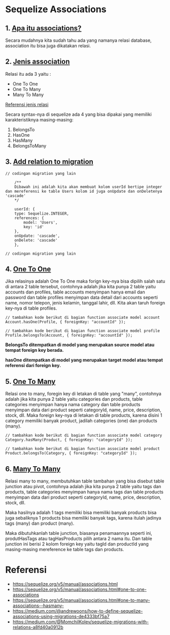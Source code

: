 # Sequelize Associations

## 1. [Apa itu associations?](https://sequelize.org/v5/manual/associations.html)

Secara mudahnya kita sudah tahu ada yang namanya relasi database, association itu bisa juga dikatakan relasi. 

## 2. [Jenis association](https://sequelize.org/v5/manual/associations.html)
Relasi itu ada 3 yaitu :
- One To One
- One To Many
- Many To Many

[Referensi jenis relasi](https://database.guide/the-3-types-of-relationships-in-database-design/)

Secara syntax-nya di sequelize ada 4 yang bisa dipakai yang memiliki karakteristiknya masing-masing:
1. BelongsTo
2. HasOne
3. HasMany
4. BelongsToMany

## 3. [Add relation to migration](https://sequelize.org/master/manual/migrations.html#migration-skeleton)
```
// codingan migration yang lain

    /**
    Dibawah ini adalah kita akan membuat kolom userId bertipe integer dan mereferensi ke table Users kolom id juga onUpdate dan onDeletenya 'cascade'
    */

    userId: {
    type: Sequelize.INTEGER,
    references: {
        model: 'Users',
        key: 'id'
    },
    onUpdate: 'cascade',
    onDelete: 'cascade'
    },

// codingan migration yang lain
```


## 4. [One To One](https://sequelize.org/v5/manual/associations.html#one-to-one-associations)

Jika relasinya adalah One To One maka forign key-nya bisa dipilih salah satu di antara 2 table tersebut, contohnya adalah jika kita punya 2 table yaitu accounts dan profiles, table accounts menyimpan hanya email dan password dan table profiles menyimpan data detail dari accounts seperti name, nomor telepon, jenis kelamin, tanggal lahir, dll. Kita akan taruh foreign key-nya di table profiles.
```
// tambahkan kode berikut di bagian function associate model account
Account.hasOne(Profile, { foreignKey: "accountId" });

// tambahkan kode berikut di bagian function associate model profile
Profile.belongsTo(Account, { foreignKey: "accountId" });
``` 

**BelongsTo ditempatkan di model yang merupakan source model atau tempat foreign key berada.**

**hasOne ditempatkan di model yang merupakan target model atau tempat referensi dari foreign key.**


## 5. [One To Many](https://sequelize.org/v5/manual/associations.html#one-to-many-associations--hasmany-)
Relasi one to many, foregin key di letakan di table yang "many", contohnya adalah jika kita punya 2 table yaitu categories dan products, table categories menyimpan hanya nama category dan table products menyimpan data dari product seperti categoryId, name, price, description, stock, dll. Maka foreign key-nya di letakan di table products, karena disini 1 category memiliki banyak product, jadilah categories (one) dan products (many).
```
// tambahkan kode berikut di bagian function associate model category
Category.hasMany(Product, { foreignKey: "categoryId" });

// tambahkan kode berikut di bagian function associate model product
Product.belongsTo(Category, { foreignKey: "categoryId" });
``` 

## 6. [Many To Many](https://sequelize.org/v5/manual/associations.html#belongs-to-many-associations)
Relasi many to many, membutuhkan table tambahan yang bisa disebut table junction atau pivot, contohnya adalah jika kita punya 2 table yaitu tags dan products, table categories menyimpan hanya nama tags dan table products menyimpan data dari product seperti categoryId, name, price, description, stock, dll. 

Maka hasilnya adalah 1 tags memiliki bisa memiliki banyak products bisa juga sebaliknya 1 products bisa memiliki banyak tags, karena itulah jadinya tags (many) dan product (many). 

Maka dibutuhkanlah table junction, biasanya penamaannya seperti ini, produtHasTags atau tagHasProducts pilih antara 2 nama itu. Dan table junction ini berisi 2 kolom foreign key yaitu tagId dan productId yang masing-masing mereference ke table tags dan products. 

<!-- ![alt text]('./manytomany.jpg') -->


# Referensi 
- https://sequelize.org/v5/manual/associations.html
- https://sequelize.org/v5/manual/associations.html#one-to-one-associations
- https://sequelize.org/v5/manual/associations.html#one-to-many-associations--hasmany-
- https://medium.com/@andrewoons/how-to-define-sequelize-associations-using-migrations-de4333bf75a7
- https://medium.com/@MomchilKolev/sequelize-migrations-with-relations-a8fd40a0912b
